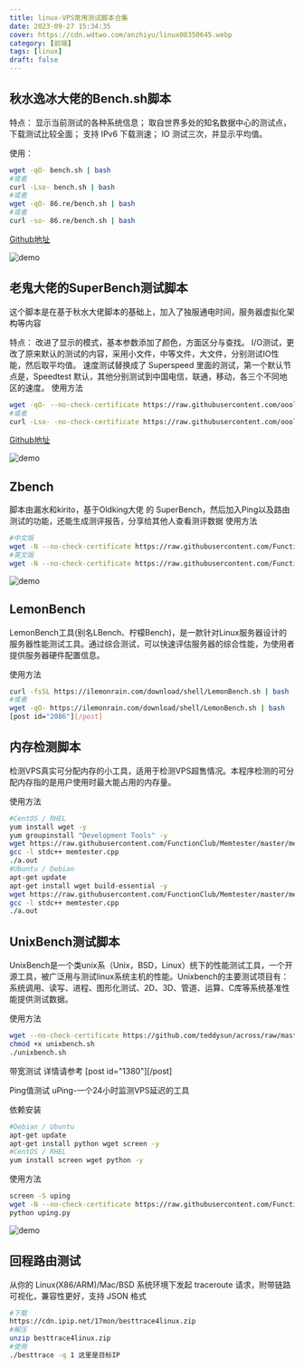 ```yaml
---
title: linux-VPS常用测试脚本合集
date: 2023-09-27 15:34:35
cover: https://cdn.wdtwo.com/anzhiyu/linux08350645.webp
category: [前端]
tags: [linux]
draft: false
---
```


## 秋水逸冰大佬的Bench.sh脚本

特点：
显示当前测试的各种系统信息；
取自世界多处的知名数据中心的测试点，下载测试比较全面；
支持 IPv6 下载测速；
IO 测试三次，并显示平均值。

使用：
```bash
wget -qO- bench.sh | bash
#或者
curl -Lso- bench.sh | bash
#或者
wget -qO- 86.re/bench.sh | bash
#或者
curl -so- 86.re/bench.sh | bash
```

[Github地址](https://github.com/teddysun/across/blob/master/bench.sh)

![demo](https://cdn.wdtwo.com/linux/0076lr2Tgy1fs66v8tgymj30jw0rdabz.jpg)

## 老鬼大佬的SuperBench测试脚本

这个脚本是在基于秋水大佬脚本的基础上，加入了独服通电时间，服务器虚拟化架构等内容

特点：
改进了显示的模式，基本参数添加了颜色，方面区分与查找。
I/O测试，更改了原来默认的测试的内容，采用小文件，中等文件，大文件，分别测试IO性能，然后取平均值。
速度测试替换成了 Superspeed 里面的测试，第一个默认节点是，Speedtest 默认，其他分别测试到中国电信，联通，移动，各三个不同地区的速度。
使用方法
```bash
wget -qO- --no-check-certificate https://raw.githubusercontent.com/oooldking/script/master/superbench.sh | bash
#或者
curl -Lso- -no-check-certificate https://raw.githubusercontent.com/oooldking/script/master/superbench.sh | bash
```
[Github地址](https://github.com/oooldking/script/blob/master/superbench.sh)

![demo](https://cdn.wdtwo.com/linux/0076lr2Tgy1fs66z8i6suj30dc0crwjg.jpg)


## Zbench

脚本由漏水和kirito，基于Oldking大佬 的 SuperBench，然后加入Ping以及路由测试的功能，还能生成测评报告，分享给其他人查看测评数据
使用方法
```bash
#中文版
wget -N --no-check-certificate https://raw.githubusercontent.com/FunctionClub/ZBench/master/ZBench-CN.sh && bash ZBench-CN.sh
#英文版
wget -N --no-check-certificate https://raw.githubusercontent.com/FunctionClub/ZBench/master/ZBench.sh && bash ZBench.sh
```
![demo](https://cdn.wdtwo.com/linux/0076lr2Tgy1fs673ffsiyj30ll0vbdpc.jpg)


## LemonBench
LemonBench工具(别名LBench、柠檬Bench)，是一款针对Linux服务器设计的服务器性能测试工具。通过综合测试，可以快速评估服务器的综合性能，为使用者提供服务器硬件配置信息。

使用方法
```bash
curl -fsSL https://ilemonrain.com/download/shell/LemonBench.sh | bash
#或者
wget -qO- https://ilemonrain.com/download/shell/LemonBench.sh | bash
[post id="2086"][/post]
```

## 内存检测脚本
检测VPS真实可分配内存的小工具，适用于检测VPS超售情况。本程序检测的可分配内存指的是用户使用时最大能占用的内存量。

使用方法
```bash
#CentOS / RHEL
yum install wget -y
yum groupinstall "Development Tools" -y
wget https://raw.githubusercontent.com/FunctionClub/Memtester/master/memtester.cpp
gcc -l stdc++ memtester.cpp
./a.out
#Ubuntu / Debian
apt-get update
apt-get install wget build-essential -y
wget https://raw.githubusercontent.com/FunctionClub/Memtester/master/memtester.cpp
gcc -l stdc++ memtester.cpp
./a.out
```
## UnixBench测试脚本
UnixBench是一个类unix系（Unix，BSD，Linux）统下的性能测试工具，一个开源工具，被广泛用与测试linux系统主机的性能。Unixbench的主要测试项目有：系统调用、读写、进程、图形化测试、2D、3D、管道、运算、C库等系统基准性能提供测试数据。

使用方法
```bash
wget --no-check-certificate https://github.com/teddysun/across/raw/master/unixbench.sh
chmod +x unixbench.sh
./unixbench.sh
```

带宽测试
详情请参考
[post id="1380"][/post]

Ping值测试
uPing-一个24小时监测VPS延迟的工具

依赖安装
```bash
#Debian / Ubuntu
apt-get update
apt-get install python wget screen -y
#CentOS / RHEL
yum install screen wget python -y
```

使用方法
```bash
screen -S uping
wget -N --no-check-certificate https://raw.githubusercontent.com/FunctionClub/uPing/master/uping.py
python uping.py
```
![demo](https://cdn.wdtwo.com/linux/0076lr2Tgy1fs6d8oz9tdj30uc12g7bn.jpg)

## 回程路由测试
从你的 Linux(X86/ARM)/Mac/BSD 系统环境下发起 traceroute 请求，附带链路可视化，兼容性更好，支持 JSON 格式
```bash
#下载
https://cdn.ipip.net/17mon/besttrace4linux.zip
#解压
unzip besttrace4linux.zip
#使用
./besttrace -q 1 这里是目标IP
```